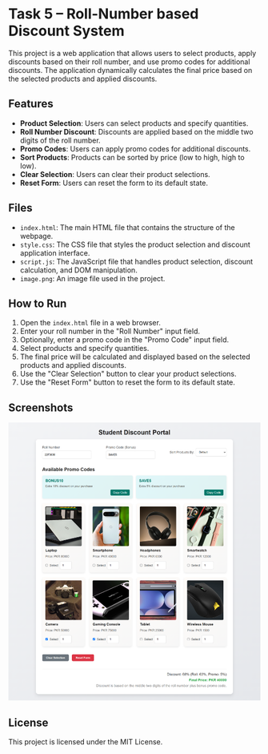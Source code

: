 # Task 5 – Roll-Number based Discount System

This project is a web application that allows users to select products, apply discounts based on their roll number, and use promo codes for additional discounts. The application dynamically calculates the final price based on the selected products and applied discounts.

## Features

- **Product Selection**: Users can select products and specify quantities.
- **Roll Number Discount**: Discounts are applied based on the middle two digits of the roll number.
- **Promo Codes**: Users can apply promo codes for additional discounts.
- **Sort Products**: Products can be sorted by price (low to high, high to low).
- **Clear Selection**: Users can clear their product selections.
- **Reset Form**: Users can reset the form to its default state.

## Files

- `index.html`: The main HTML file that contains the structure of the webpage.
- `style.css`: The CSS file that styles the product selection and discount application interface.
- `script.js`: The JavaScript file that handles product selection, discount calculation, and DOM manipulation.
- `image.png`: An image file used in the project.

## How to Run

1. Open the `index.html` file in a web browser.
2. Enter your roll number in the "Roll Number" input field.
3. Optionally, enter a promo code in the "Promo Code" input field.
4. Select products and specify quantities.
5. The final price will be calculated and displayed based on the selected products and applied discounts.
6. Use the "Clear Selection" button to clear your product selections.
7. Use the "Reset Form" button to reset the form to its default state.

## Screenshots

![Student Discount Portal](image.png)

## License

This project is licensed under the MIT License.
